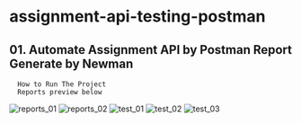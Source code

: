 # assignment-api-testing-postman
## 01. Automate Assignment API by Postman Report Generate by Newman 
      How to Run The Project
      Reports preview below
![reports_01](https://user-images.githubusercontent.com/108132871/175826995-0faefe80-54da-422f-a342-c0cbb39fa89b.png)
![reports_02](https://user-images.githubusercontent.com/108132871/175827002-5414d078-b9ab-41a1-b5bb-43d2655093e1.png)
![test_01](https://user-images.githubusercontent.com/108132871/175827008-8759ba3c-800f-4d7b-8326-7f8bab281bbe.png)
![test_02](https://user-images.githubusercontent.com/108132871/175827010-2118722e-5017-4217-8b80-54d8dd00e496.png)
![test_03](https://user-images.githubusercontent.com/108132871/175827014-fecd8bba-d368-4c26-beb6-2b5600c97409.PNG)
